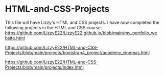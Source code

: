 # HTML-and-CSS-Projects
This file will have Lizzy's HTML and CSS projects.
I have now completed the following projects in the HTML and CSS course;
https://github.com/LizzyE22/LizzyE22.github.io/blob/main/my_portfolio_website.html

https://github.com/LizzyE22/HTML-and-CSS-Projects/blob/main/projects/bootstrap4_project/academy_cinemas.html

https://github.com/LizzyE22/HTML-and-CSS-Projects/blob/main/projects/index.html
